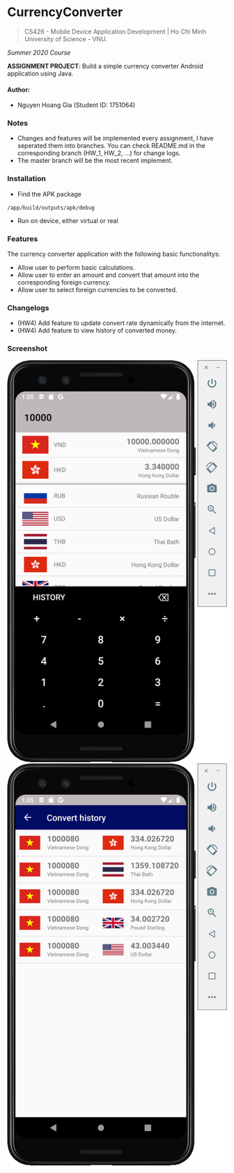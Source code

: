 # CurrencyConverter
> CS426 - Mobile Device Application Development | Ho Chi Minh University of Science - VNU.

*Summer 2020 Course*

**ASSIGNMENT PROJECT**: Build a simple currency converter Android application using Java.


#### Author:
- Nguyen Hoang Gia (Student ID: 1751064)


### Notes
- Changes and features will be implemented every assignment, I have seperated them into branches. You can check README.md in the corresponding branch (HW_1, HW_2, ...) for change logs.
- The master branch will be the most recent implement.

### Installation
- Find the APK package
```shell
/app/build/outputs/apk/debug
```
- Run on device, either virtual or real


### Features
The currency converter application with the following basic functionalitys:
- Allow user to perform basic calculations.
- Allow user to enter an amount and convert that amount into the corresponding foreign currency.
- Allow user to select foreign currencies to be converted.

### Changelogs
- (HW4) Add feature to update convert rate dynamically from the internet.
- (HW4) Add feature to view history of converted money.

### Screenshot
![Alt text](/scrshotImage/1.png?raw=true "App function")
![Alt text](/scrshotImage/3.png?raw=true "App function")